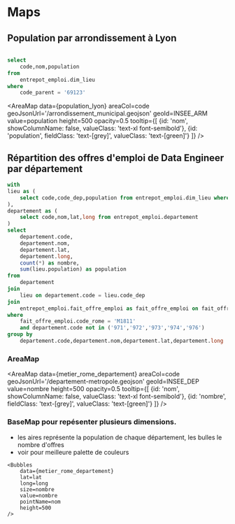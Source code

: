 # Maps


## Population par arrondissement à Lyon

```sql population_lyon

select 
    code,nom,population
from
    entrepot_emploi.dim_lieu
where 
    code_parent = '69123'
```

<DataTable data={population_lyon}/>

<AreaMap 
    data={population_lyon} 
    areaCol=code
    geoJsonUrl='/arrondissement_municipal.geojson'
    geoId=INSEE_ARM
    value=population
    height=500
    opacity=0.5
    tooltip={[
        {id: 'nom', showColumnName: false, valueClass: 'text-xl font-semibold'},
        {id: 'population', fieldClass: 'text-[grey]', valueClass: 'text-[green]'}
    ]}
/>


## Répartition des offres d'emploi de Data Engineer par département

```sql metier_rome_departement
with 
lieu as (
    select code,code_dep,population from entrepot_emploi.dim_lieu where code = code_parent
),
departement as (
    select code,nom,lat,long from entrepot_emploi.departement
)
select
	departement.code,
	departement.nom,
	departement.lat,
	departement.long,
	count(*) as nombre,
    sum(lieu.population) as population
from 
	departement
join
	lieu on departement.code = lieu.code_dep
join
	entrepot_emploi.fait_offre_emploi as fait_offre_emploi on fait_offre_emploi.lieu_travail_code = lieu.code
where
	fait_offre_emploi.code_rome = 'M1811'
    and departement.code not in ('971','972','973','974','976')
group by
	departement.code,departement.nom,departement.lat,departement.long
```

<DataTable data={metier_rome_departement}/>

### AreaMap

<AreaMap 
    data={metier_rome_departement} 
    areaCol=code
    geoJsonUrl='/departement-metropole.geojson'
    geoId=INSEE_DEP
    value=nombre
    height=500
    opacity=0.5
    tooltip={[
        {id: 'nom', showColumnName: false, valueClass: 'text-xl font-semibold'},
        {id: 'nombre', fieldClass: 'text-[grey]', valueClass: 'text-[green]'}
    ]}
/>

### BaseMap pour repésenter plusieurs dimensions. 

- les aires représente la population de chaque département, les bulles le nombre d'offres
- voir pour meilleure palette de couleurs

<BaseMap>
    <Areas 
        data={metier_rome_departement} 
        areaCol=code
        geoJsonUrl='/departement-metropole.geojson'
        geoId=INSEE_DEP
        value=population
        colorPalette={['yellow','orange','red','darkred']}
        tooltip={[
            {id: 'nom', showColumnName: false, valueClass: 'text-xl font-semibold'},
            {id: 'population', fieldClass: 'text-[grey]', valueClass: 'text-[green]'}
        ]}
    />

    <Bubbles
        data={metier_rome_departement} 
        lat=lat 
        long=long 
        size=nombre
        value=nombre 
        pointName=nom
        height=500
    />

</BaseMap>




